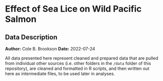 # Effect of Sea Lice on Wild Pacific Salmon 
## Data Description
**Author:** Cole B. Brookson
**Date:** 2022-07-24

All data presented here represent cleaned and prepared data that are pulled from individual other sources (i.e. other folders in the `/data` folder of this repository), are cleaned and formatted in R scripts, and then written out here as intermediate files, to be used later in analyses. 